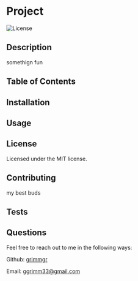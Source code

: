 
  # Project
  ![License](https://img.shields.io/badge/License-MIT-yellow.svg)

  ## Description
  somethign fun

  ## Table of Contents

  ## Installation
  

  ## Usage
  

  ## License
  Licensed under the MIT license.

  ## Contributing
  my best buds

  ## Tests
  

  ## Questions
  Feel free to reach out to me in the following ways: 

  Github: [grimmgr](http://github.com/grimmgr) 

  Email: [ggrimm33@gmail.com](mailto:ggrimm33@gmail.com)
  